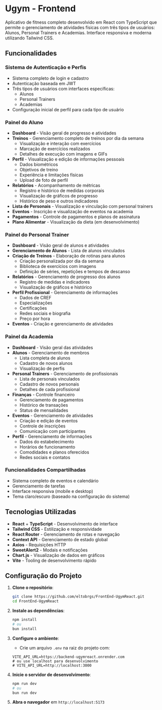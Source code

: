 # Ugym - Frontend

Aplicativo de fitness completo desenvolvido em React com TypeScript que permite o gerenciamento de atividades físicas com três tipos de usuários: Alunos, Personal Trainers e Academias. Interface responsiva e moderna utilizando Tailwind CSS.

## Funcionalidades

### Sistema de Autenticação e Perfis
- Sistema completo de login e cadastro
- Autenticação baseada em JWT
- Três tipos de usuários com interfaces específicas:
  - Alunos
  - Personal Trainers
  - Academias
- Configuração inicial de perfil para cada tipo de usuário

### Painel do Aluno
- **Dashboard** - Visão geral de progresso e atividades
- **Treinos** - Gerenciamento completo de treinos por dia da semana
  - Visualização e interação com exercícios
  - Marcação de exercícios realizados
  - Detalhes de execução com imagens e GIFs
- **Perfil** - Visualização e edição de informações pessoais
  - Dados biométricos
  - Objetivos de treino
  - Experiência e limitações físicas
  - Upload de foto de perfil
- **Relatórios** - Acompanhamento de métricas
  - Registro e histórico de medidas corporais
  - Visualização de gráficos de progresso
  - Histórico de peso e outros indicadores
- **Lista de Personais** - Visualização e vinculação com personal trainers
- **Eventos** - Inscrição e visualização de eventos na academia
- **Pagamentos** - Controle de pagamentos e planos de assinatura
- **Plano Alimentar** - Visualização da dieta (em desenvolvimento)

### Painel do Personal Trainer
- **Dashboard** - Visão geral de alunos e atividades
- **Gerenciamento de Alunos** - Lista de alunos vinculados
- **Criação de Treinos** - Elaboração de rotinas para alunos
  - Criação personalizada por dia da semana
  - Biblioteca de exercícios com imagens
  - Definição de séries, repetições e tempos de descanso
- **Relatórios** - Gerenciamento de progresso dos alunos
  - Registro de medidas e indicadores
  - Visualização de gráficos e histórico
- **Perfil Profissional** - Gerenciamento de informações
  - Dados de CREF
  - Especializações
  - Certificações
  - Redes sociais e biografia
  - Preço por hora
- **Eventos** - Criação e gerenciamento de atividades

### Painel da Academia
- **Dashboard** - Visão geral das atividades
- **Alunos** - Gerenciamento de membros
  - Lista completa de alunos
  - Cadastro de novos alunos
  - Visualização de perfis
- **Personal Trainers** - Gerenciamento de profissionais
  - Lista de personais vinculados
  - Cadastro de novos personais
  - Detalhes de cada profissional
- **Finanças** - Controle financeiro
  - Gerenciamento de pagamentos
  - Histórico de transações
  - Status de mensalidades
- **Eventos** - Gerenciamento de atividades
  - Criação e edição de eventos
  - Controle de inscrições
  - Comunicação com participantes
- **Perfil** - Gerenciamento de informações
  - Dados do estabelecimento
  - Horários de funcionamento
  - Comodidades e planos oferecidos
  - Redes sociais e contatos

### Funcionalidades Compartilhadas
- Sistema completo de eventos e calendário
- Gerenciamento de tarefas
- Interface responsiva (mobile e desktop)
- Tema claro/escuro (baseado na configuração do sistema)

## Tecnologias Utilizadas
- **React** + **TypeScript** - Desenvolvimento de interface
- **Tailwind CSS** - Estilização e responsividade
- **React Router** - Gerenciamento de rotas e navegação
- **Context API** - Gerenciamento de estado global
- **Axios** - Requisições HTTP
- **SweetAlert2** - Modais e notificações
- **Chart.js** - Visualização de dados em gráficos
- **Vite** - Tooling de desenvolvimento rápido

## Configuração do Projeto

1. **Clone o repositório**:
   ```bash
   git clone https://github.com/eltobrgs/FrontEnd-UgymReact.git
   cd FrontEnd-UgymReact
   ```

2. **Instale as dependências**:
   ```bash
   npm install
   # ou
   bun install
   ```

3. **Configure o ambiente**:
   - Crie um arquivo `.env` na raiz do projeto com:
   ```
   VITE_API_URL=https://backend-ugymreact.onrender.com
   # ou use localhost para desenvolvimento
   # VITE_API_URL=http://localhost:3000
   ```

4. **Inicie o servidor de desenvolvimento**:
   ```bash
   npm run dev
   # ou
   bun run dev
   ```

5. **Abra o navegador** em `http://localhost:5173`
